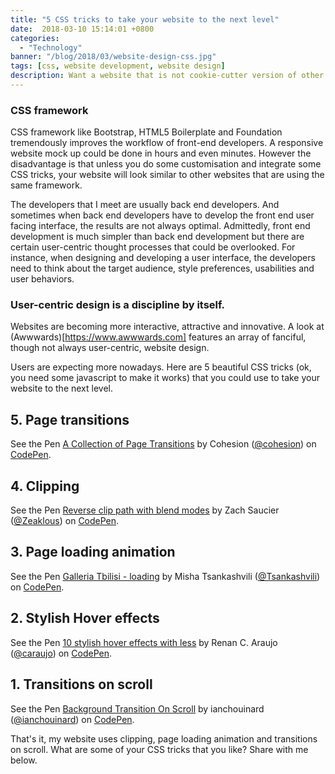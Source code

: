 ```yaml
---
title: "5 CSS tricks to take your website to the next level"
date:  2018-03-10 15:14:01 +0800
categories:
  - "Technology"
banner: "/blog/2018/03/website-design-css.jpg"
tags: [css, website development, website design]
description: Want a website that is not cookie-cutter version of other website? Learn some CSS tricks to improve on your user interface.
---
```


### CSS framework

CSS framework like Bootstrap, HTML5 Boilerplate and Foundation tremendously improves the workflow of front-end developers. A responsive website mock up could be done in hours and even minutes. However the disadvantage is that unless you do some customisation and integrate some CSS tricks, your website will look similar to other websites that are using the same framework.

The developers that I meet are usually back end developers. And sometimes when back end developers have to develop the front end user facing interface, the results are not always optimal. Admittedly, front end development is much simpler than back end development but there are certain user-centric thought processes that could be overlooked. For instance, when designing and developing a user interface, the developers need to think about the target audience, style preferences, usabilities and user behaviors.

### User-centric design is a discipline by itself.

Websites are becoming more interactive, attractive and innovative. A look at (Awwwards)[https://www.awwwards.com] features an array of fanciful, though not always user-centric, website design.

Users are expecting more nowadays. Here are 5 beautiful CSS tricks (ok, you need some javascript to make it works) that you could use to take your website to the next level.

## 5. Page transitions  
<p data-height="400" data-theme-id="0" data-slug-hash="EPmJPW" data-default-tab="result" data-user="cohesion" data-embed-version="2" data-pen-title="A Collection of Page Transitions" class="codepen">See the Pen <a href="https://codepen.io/cohesion/pen/EPmJPW/">A Collection of Page Transitions</a> by Cohesion (<a href="https://codepen.io/cohesion">@cohesion</a>) on <a href="https://codepen.io">CodePen</a>.</p>
<script async src="https://static.codepen.io/assets/embed/ei.js"></script>

## 4. Clipping
<p data-height="400" data-theme-id="0" data-slug-hash="mVEwje" data-default-tab="result" data-user="Zeaklous" data-embed-version="2" data-pen-title="Reverse clip path with blend modes" class="codepen">See the Pen <a href="https://codepen.io/Zeaklous/pen/mVEwje/">Reverse clip path with blend modes</a> by Zach Saucier (<a href="https://codepen.io/Zeaklous">@Zeaklous</a>) on <a href="https://codepen.io">CodePen</a>.</p>
<script async src="https://static.codepen.io/assets/embed/ei.js"></script>

## 3. Page loading animation
<p data-height="400" data-theme-id="0" data-slug-hash="QqopeK" data-default-tab="result" data-user="Tsankashvili" data-embed-version="2" data-pen-title="Galleria Tbilisi - loading" class="codepen">See the Pen <a href="https://codepen.io/Tsankashvili/pen/QqopeK/">Galleria Tbilisi - loading</a> by Misha Tsankashvili (<a href="https://codepen.io/Tsankashvili">@Tsankashvili</a>) on <a href="https://codepen.io">CodePen</a>.</p>
<script async src="https://static.codepen.io/assets/embed/ei.js"></script>

## 2. Stylish Hover effects
<p data-height="400" data-theme-id="0" data-slug-hash="VYOjNM" data-default-tab="result" data-user="caraujo" data-embed-version="2" data-pen-title="10 stylish hover effects with less" class="codepen">See the Pen <a href="https://codepen.io/caraujo/pen/VYOjNM/">10 stylish hover effects with less</a> by Renan C. Araujo (<a href="https://codepen.io/caraujo">@caraujo</a>) on <a href="https://codepen.io">CodePen</a>.</p>
<script async src="https://static.codepen.io/assets/embed/ei.js"></script>

## 1. Transitions on scroll
<p data-height="265" data-theme-id="0" data-slug-hash="VLMPqz" data-default-tab="result" data-user="ianchouinard" data-embed-version="2" data-pen-title="Background Transition On Scroll" class="codepen">See the Pen <a href="https://codepen.io/ianchouinard/pen/VLMPqz/">Background Transition On Scroll</a> by ianchouinard (<a href="https://codepen.io/ianchouinard">@ianchouinard</a>) on <a href="https://codepen.io">CodePen</a>.</p>
<script async src="https://static.codepen.io/assets/embed/ei.js"></script>

That's it, my website uses clipping, page loading animation and transitions on scroll. What are some of your CSS tricks that you like? Share with me below.
